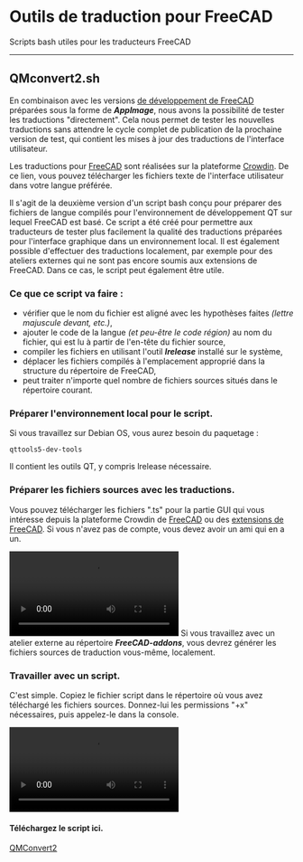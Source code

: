 # Outils de traduction pour FreeCAD
Scripts bash utiles pour les traducteurs FreeCAD

---

## QMconvert2.sh
En combinaison avec les versions [de développement de FreeCAD](https://github.com/FreeCAD/FreeCAD-Bundle/releases/tag/weekly-builds) préparées sous la forme de ***AppImage***, nous avons la possibilité de tester les traductions "directement". Cela nous permet de tester les nouvelles traductions sans attendre le cycle complet de publication de la prochaine version de test, qui contient les mises à jour des traductions de l'interface utilisateur.

Les traductions pour [FreeCAD](https://www.freecad.org/index.php?lang=fr) sont réalisées sur la plateforme [Crowdin](https://crowdin.com/project/freecad/fr). De ce lien, vous pouvez télécharger les fichiers texte de l'interface utilisateur dans votre langue préférée.

Il s'agit de la deuxième version d'un script bash conçu pour préparer des fichiers de langue compilés pour l'environnement de développement QT sur lequel FreeCAD est basé. Ce script a été créé pour permettre aux traducteurs de tester plus facilement la qualité des traductions préparées pour l'interface graphique dans un environnement local. Il est également possible d'effectuer des traductions localement, par exemple pour des ateliers externes qui ne sont pas encore soumis aux extensions de FreeCAD. Dans ce cas, le script peut également être utile.

### Ce que ce script va faire :
* vérifier que le nom du fichier est aligné avec les hypothèses faites _(lettre majuscule devant, etc.)_,
* ajouter le code de la langue _(et peu-être le code région)_ au nom du fichier, qui est lu à partir de l'en-tête du fichier source,
* compiler les fichiers en utilisant l'outil ***lrelease*** installé sur le système,
* déplacer les fichiers compilés à l'emplacement approprié dans la structure du répertoire de FreeCAD,
* peut traiter n'importe quel nombre de fichiers sources situés dans le répertoire courant.

### Préparer l'environnement local pour le script.
Si vous travaillez sur Debian OS, vous aurez besoin du paquetage :
```
qttools5-dev-tools
```
Il contient les outils QT, y compris lrelease nécessaire.

### Préparer les fichiers sources avec les traductions.
Vous pouvez télécharger les fichiers ".ts" pour la partie GUI qui vous intéresse depuis la plateforme Crowdin de [FreeCAD](https://crowdin.com/project/freecad/fr) ou des [extensions de FreeCAD](https://crowdin.com/project/freecad-addons). Si vous n'avez pas de compte, vous devez avoir un ami qui en a un.

![Comment télécharger le fichier source](/images/download_2024-02-15_13-56.webm)
Si vous travaillez avec un atelier externe au répertoire ***FreeCAD-addons***, vous devrez générer les fichiers sources de traduction vous-même, localement.

### Travailler avec un script.
C'est simple. Copiez le fichier script dans le répertoire où vous avez téléchargé les fichiers sources. Donnez-lui les permissions "+x" nécessaires, puis appelez-le dans la console.

![Fonctionnement du script](/images/QMConvwet2_2024-02-15_14-53.webm)

#### Téléchargez le script ici.
[QMConvert2](/bash_scripts/QMconvert2.sh)
